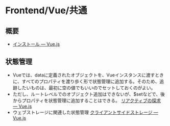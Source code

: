 # Frontend/Vue/共通

## 概要

- [インストール — Vue.js](https://jp.vuejs.org/v2/guide/installation.html)

## 状態管理

- Vueでは、dataに定義されたオブジェクトを、Vueインスタンスに渡すときに、すべてのプロパティを渡り歩く形で状態管理に追加する。そのため、追跡したいものは、最初に空の値でもいいのでセットしておくのがよい。
- ただし、ルートレベルでのオブジェクト追加はできないが、$setなどで、後からプロパティを状態管理に追加することはできる。
  [リアクティブの探求 — Vue.js](https://jp.vuejs.org/v2/guide/reactivity.html)
- ウェブストレージに関連した状態管理
  [クライアントサイドストレージ — Vue.js](https://jp.vuejs.org/v2/cookbook/client-side-storage.html)

